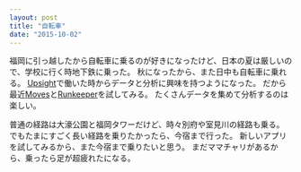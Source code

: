 ```yaml
---
layout: post
title: "自転車"
date: "2015-10-02"
---
```

福岡に引っ越したから自転車に乗るのが好きになったけど、日本の夏は厳しいので、学校に行く時地下鉄に乗った。
秋になったから、また日中も自転車に乗れる。
[Upsight][upsight]で働いた時からデータと分析に興味を持つようになった。
だから最近[Moves][moves]と[Runkeeper][runkeeper]を試してみる。
たくさんデータを集めて分析するのは楽しい。

普通の経路は大濠公園と福岡タワーだけど、時々別府や室見川の経路も乗る。
でもたまにすごく長い経路を乗りたかったら、今宿まで行った。
新しいアプリを試してみるから、また今宿まで乗りたいと思う。
まだママチャリがあるから、乗ったら足が超疲れたになる。

[upsight]: http://www.upsight.com/
[moves]: http://moves-app.com/
[runkeeper]: https://runkeeper.com/

